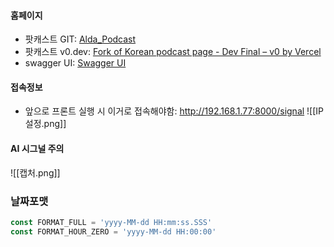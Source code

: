 
#### 홈페이지 
- 팟캐스트 GIT: [Alda_Podcast](http://dev.ijaksnc.co.kr/organizations/Alda_Podcast)
- 팟캐스트 v0.dev: [Fork of Korean podcast page - Dev Final – v0 by Vercel](https://v0.dev/chat/fork-of-korean-podcast-page-dev-final-1p3twpdaDi8)
- swagger UI: [Swagger UI](http://192.168.1.76:8204/webjars/swagger-ui/index.html#/5%20-%20%EC%8B%9C%EA%B7%B8%EB%84%90%20%EC%A0%95%EB%B3%B4/getSignals)

#### 접속정보
- 앞으로 프론트 실행 시 이거로 접속해야함: http://192.168.1.77:8000/signal
![[IP설정.png]]

#### AI 시그널 주의

![[캡처.png]]
### 날짜포맷

```ts
const FORMAT_FULL = 'yyyy-MM-dd HH:mm:ss.SSS'
const FORMAT_HOUR_ZERO = 'yyyy-MM-dd HH:00:00'
```